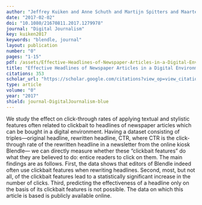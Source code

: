 ```yaml
---
author: "Jeffrey Kuiken and Anne Schuth and Martijn Spitters and Maarten Marx"
date: "2017-02-02"
doi: "10.1080/21670811.2017.1279978"
journal: "Digital Journalism"
key: kuiken2017
keywords: "blendle, journal"
layout: publication
number: "0"
pages: "1-15"
pdf: /assets/Effective-Headlines-of-Newspaper-Articles-in-a-Digital-Environment.pdf
title: "Effective Headlines of Newspaper Articles in a Digital Environment"
citations: 353
scholar_url: "https://scholar.google.com/citations?view_op=view_citation&hl=en&user=Y3ahb_wAAAAJ&pagesize=100&citation_for_view=Y3ahb_wAAAAJ:ruyezt5ZtCIC"
type: article
volume: "0"
year: "2017"
shield: journal-DigitalJournalism-blue
---
```


We study the effect on click-through rates of applying textual and stylistic features often related
to clickbait to headlines of newspaper articles which can be bought in a digital environment.
Having a dataset consisting of triples—original headline, rewritten headline, CTR, where CTR is
the click-through rate of the rewritten headline in a newsletter from the online kiosk Blendle—
we can directly measure whether these “clickbait features” do what they are believed to do:
entice readers to click on them. The main findings are as follows. First, the data shows that editors of
Blendle indeed often use clickbait features when rewriting headlines. Second, most, but
not all, of the clickbait features lead to a statistically significant increase in the number of clicks.
Third, predicting the effectiveness of a headline only on the basis of its clickbait features is not
possible. The data on which this article is based is publicly available online.

